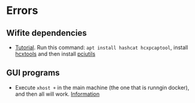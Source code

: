 # Errors

## Wifite dependencies

- [Tutorial](https://deshmukhsuraj.wordpress.com/2015/06/30/run-airmon-ng-from-vm-without-external-usb-wireless-card/). Run this command: `apt install hashcat hcxpcaptool`, install [hcxtools](https://github.com/ZerBea/hcxtools) and then install [pciutils](https://forums.kali.org/showthread.php?27721-airmon-ng-lspci#post_51104)

## GUI programs

- Execute `xhost +` in the main machine (the one that is runngin docker), and then all will work. [Information](https://www.linuxquestions.org/questions/solaris-opensolaris-20/can%27t-connect-to-x11-window-server-using-%27-10-0%27-as-the-value-of-the-display-variable-4175581149/#post5553853)
